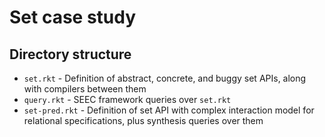 # Set case study

## Directory structure

* `set.rkt` - Definition of abstract, concrete, and buggy set APIs, along with compilers between them
* `query.rkt` - SEEC framework queries over `set.rkt`
* `set-pred.rkt` - Definition of set API with complex interaction model for relational specifications, plus synthesis queries over them
